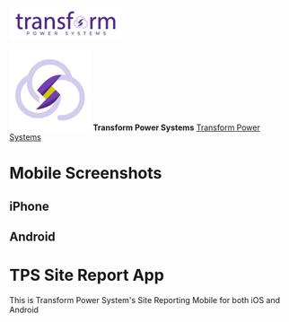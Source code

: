![tps_logo](assets/images/tps_small.jpg)

![tps_icon](assets/images/icon.png) **Transform Power Systems** [Transform Power Systems](https://tps-energy.com/) 

# Mobile Screenshots
## iPhone

## Android
# TPS Site Report App
This is Transform Power System's Site Reporting Mobile for both iOS and Android